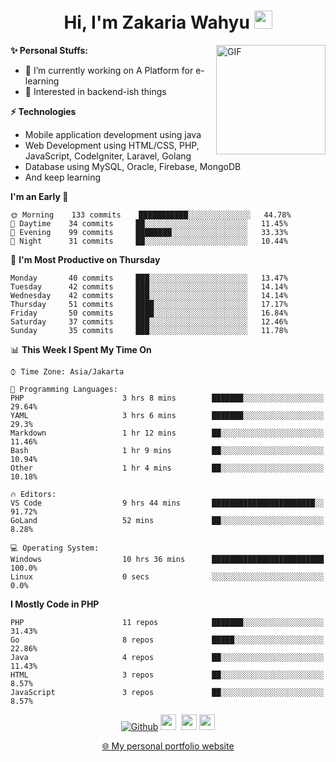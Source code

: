 <h1 align="center">Hi, I'm Zakaria Wahyu <img src="https://github.com/TheDudeThatCode/TheDudeThatCode/blob/master/Assets/Hi.gif" width="29px"></h1>

<img align="right" alt="GIF" height="175px" src="https://www.nayakapratama.co.id/wp-content/uploads/2019/07/Website-Maintenance.gif" />

**✨ Personal Stuffs:**
- 🔭 I’m currently working on A Platform for e-learning 
- 🌱 Interested in backend-ish things

**⚡ Technologies**
- Mobile application development using java
- Web Development using HTML/CSS, PHP, JavaScript, CodeIgniter, Laravel, Golang
- Database using MySQL, Oracle, Firebase, MongoDB
- And keep learning

<!--START_SECTION:waka-->
**I'm an Early 🐤** 

```text
🌞 Morning    133 commits    ███████████░░░░░░░░░░░░░░   44.78% 
🌆 Daytime    34 commits     ██░░░░░░░░░░░░░░░░░░░░░░░   11.45% 
🌃 Evening    99 commits     ████████░░░░░░░░░░░░░░░░░   33.33% 
🌙 Night      31 commits     ██░░░░░░░░░░░░░░░░░░░░░░░   10.44%

```
📅 **I'm Most Productive on Thursday** 

```text
Monday       40 commits     ███░░░░░░░░░░░░░░░░░░░░░░   13.47% 
Tuesday      42 commits     ███░░░░░░░░░░░░░░░░░░░░░░   14.14% 
Wednesday    42 commits     ███░░░░░░░░░░░░░░░░░░░░░░   14.14% 
Thursday     51 commits     ████░░░░░░░░░░░░░░░░░░░░░   17.17% 
Friday       50 commits     ████░░░░░░░░░░░░░░░░░░░░░   16.84% 
Saturday     37 commits     ███░░░░░░░░░░░░░░░░░░░░░░   12.46% 
Sunday       35 commits     ███░░░░░░░░░░░░░░░░░░░░░░   11.78%

```


📊 **This Week I Spent My Time On** 

```text
⌚︎ Time Zone: Asia/Jakarta

💬 Programming Languages: 
PHP                      3 hrs 8 mins        ███████░░░░░░░░░░░░░░░░░░   29.64% 
YAML                     3 hrs 6 mins        ███████░░░░░░░░░░░░░░░░░░   29.3% 
Markdown                 1 hr 12 mins        ██░░░░░░░░░░░░░░░░░░░░░░░   11.46% 
Bash                     1 hr 9 mins         ██░░░░░░░░░░░░░░░░░░░░░░░   10.94% 
Other                    1 hr 4 mins         ██░░░░░░░░░░░░░░░░░░░░░░░   10.18%

🔥 Editors: 
VS Code                  9 hrs 44 mins       ███████████████████████░░   91.72% 
GoLand                   52 mins             ██░░░░░░░░░░░░░░░░░░░░░░░   8.28%

💻 Operating System: 
Windows                  10 hrs 36 mins      █████████████████████████   100.0% 
Linux                    0 secs              ░░░░░░░░░░░░░░░░░░░░░░░░░   0.0%

```

**I Mostly Code in PHP** 

```text
PHP                      11 repos            ███████░░░░░░░░░░░░░░░░░░   31.43% 
Go                       8 repos             █████░░░░░░░░░░░░░░░░░░░░   22.86% 
Java                     4 repos             ██░░░░░░░░░░░░░░░░░░░░░░░   11.43% 
HTML                     3 repos             ██░░░░░░░░░░░░░░░░░░░░░░░   8.57% 
JavaScript               3 repos             ██░░░░░░░░░░░░░░░░░░░░░░░   8.57%

```



<!--END_SECTION:waka-->

<p align="center">
<a href="https://github.com/zakariawahyu" target="_blank"><img alt="Github" src="https://img.shields.io/badge/GitHub-%2312100E.svg?&style=for-the-badge&logo=Github&logoColor=white" /></a>
<a href="https://www.twitter.com/_zakariawahyu"><img src="https://img.shields.io/badge/twitter-%231DA1F2.svg?&style=for-the-badge&logo=twitter&logoColor=white" height=25></a> 
<a href="https://www.linkedin.com/in/zakariawahyu"><img src="https://img.shields.io/badge/linkedin-%230077B5.svg?&style=for-the-badge&logo=linkedin&logoColor=white" height=25></a> 
<a href="https://www.instagram.com/_zakariawahyu"><img src="https://img.shields.io/badge/instagram-%23E4405F.svg?&style=for-the-badge&logo=instagram&logoColor=white" height=25></a></p>
<p align="center"><a href="https://www.zakariawahyu.com">🌐 My personal portfolio website</a></p>
